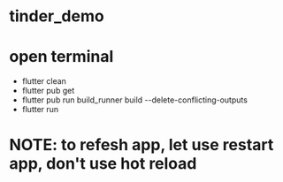 # tinder_demo
# open terminal
  - flutter clean
  - flutter pub get
  - flutter pub run build_runner build --delete-conflicting-outputs
  - flutter run

# NOTE: to refesh app, let use restart app, don't use hot reload